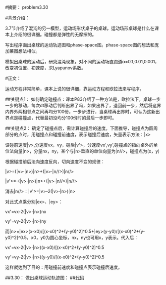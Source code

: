 #摘要：
problem3.30

#背景介绍：

3.7节介绍了混沌的另一模型，运动场形状桌子的桌球。运动场形桌球是什么在课本上介绍的很详细。碰撞都是弹性的无摩擦的。

写出程序画出桌球的运动轨迹图和phase-space图。phase-space图的想法和庞加莱图想法相似。

模拟出桌球的运动后，研究混沌现象，对不同的运动场直跑道α=0.1,0.01,0.001，改变初位置、初速度，求Lyapunov系数。

#正文：

运动方程非常简单，课本上说的很详细，靠运动方程和欧拉法来写程序。

##关键点1：
如何确定碰撞点：课本P83介绍了一种方法是，欧拉法下，桌球一步一步的移动，每次dt移动后判断出界了吗，如果出界了，退回前一步，然后将这界内界外两相邻点之间再均分100份，一步步进行，当桌球再出界时，可认为这新出界点是碰撞点，代替最初没均分100份时的最后一步即可。

##关键点2：
确定了碰撞点后，需计算碰撞后的速度。下面推导，碰撞点为圆周部分的点时，用碰撞点和碰撞前速度，表示碰撞后速度，矢量表示方法：|x>

设碰前速度|v>,分速度vx，vy，碰后|v'>，分速度vx',vy',碰撞点的指向桌外的单位法向量|n>，分量nx，ny，某个与|n>垂直的单位向量为|n//>，碰撞点为(x，y)

根据碰撞前后法向速度反向，切向速度不变的规律：

|v>=(|v>·|n>)|n>+(|v>·|n//>)|n//>

|v'>=-(|v>·|n>)|n>+(|v>·|n//>)|n//>

消去|n//>：|v'>=|v>-2(|v>·|n>)|n>

对此式点乘分别|ex>、|ey>：

vx'=vx-2(|v>·|n>)nx

vy'=vy-2(|v>·|n>)ny

而|n>=|ex>(x-x0)/[(x-x0)^2+(y-y0)^2]^0.5+|ey>(y-y0)/[(x-x0)^2+(y-y0)^2]^0.5，x0，y0为圆心坐标，nx，ny也可用x，y表示。代入后：

vx'=vx-2(|v>·|n>)(x-x0)/[(x-x0)^2+(y-y0)^2]^0.5

vy'=vy-2(|v>·|n>)(y-y0)/[(x-x0)^2+(y-y0)^2]^0.5

这样就达到了目的：用碰撞前速度和碰撞点表示碰撞后速度。

##3.30：
做出桌球运动轨迹图： ##[代码](https://github.com/woshishuishuishuishui/compuational_physics_N2014301020042/blob/master/3.30a%3D0.001轨迹图.py)


